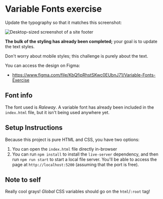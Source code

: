 # Variable Fonts exercise

Update the typography so that it matches this screenshot:

<img alt="Desktop-sized screenshot of a site footer" src="./docs/mockup.png" style="" />

**The bulk of the styling has already been completed;** your goal is to update the text styles.

Don't worry about mobile styles; this challenge is purely about the text.

You can access the design on Figma:

- https://www.figma.com/file/KbQfipRhstSKwc0EUbnJ71/Variable-Fonts-Exercise

## Font info

The font used is _Raleway_. A variable font has already been included in the `index.html` file, but it isn't being used anywhere yet.

## Setup Instructions

Because this project is pure HTML and CSS, you have two options:

1. You can open the `index.html` file directly in-browser
2. You can run `npm install` to install the `live-server` dependency, and then run `npm run start` to start a local file server. You'll be able to access the page at `http://localhost:5200` (assuming that the port is free).

## Note to self

Really cool grays! _Global_ CSS variables should go on the `html`/`:root` tag!
